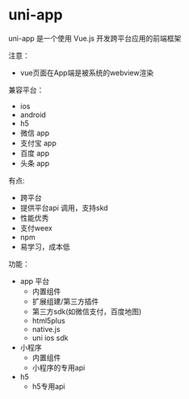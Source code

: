 # uni-app

uni-app 是一个使用 Vue.js 开发跨平台应用的前端框架

注意：
* vue页面在App端是被系统的webview渲染

兼容平台：

* ios
* android
* h5
* 微信 app
* 支付宝 app
* 百度 app
* 头条 app

有点:

* 跨平台
* 提供平台api 调用，支持skd
* 性能优秀
* 支付weex
* npm
* 易学习，成本低

功能：

* app 平台
    * 内置组件
    * 扩展组建/第三方插件
    * 第三方sdk(如微信支付，百度地图)
    * html5plus 
    * native.js
    * uni ios sdk
* 小程序
    * 内置组件
    * 小程序的专用api
* h5
    * h5专用api
